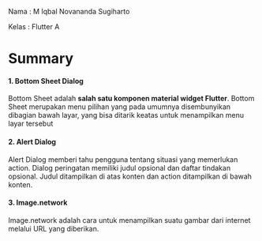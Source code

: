 Nama : M Iqbal Novananda Sugiharto

Kelas : Flutter A

# Summary

#### 1. Bottom Sheet Dialog

Bottom Sheet adalah **salah satu komponen material widget Flutter**. Bottom Sheet merupakan menu pilihan yang pada umumnya disembunyikan dibagian bawah layar, yang bisa ditarik keatas untuk menampilkan menu layar tersebut

#### 2. Alert Dialog

Alert Dialog memberi tahu pengguna tentang situasi yang memerlukan action. Dialog peringatan memiliki judul opsional dan daftar tindakan opsional. Judul ditampilkan di atas konten dan action ditampilkan di bawah konten.

#### 3. Image.network

Image.network adalah cara untuk menampilkan suatu gambar dari internet melalui URL yang diberikan.
